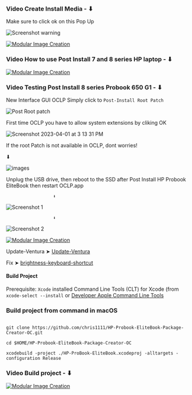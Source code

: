 ### Video Create Install Media - ⬇︎
Make sure to click ok on this Pop Up

![Screenshot warning](https://user-images.githubusercontent.com/6248794/230518624-c6aa2996-2432-4246-9f46-4c80c296ce07.png)

[![Modular Image Creation](https://user-images.githubusercontent.com/6248794/180882015-aa6209bd-a10d-4a1e-85cf-d9729b8e0efc.png)](https://youtu.be/gaxkglymYkE)

### Video How to use Post Install 7 and 8 series HP laptop - ⬇︎

[![Modular Image Creation](https://user-images.githubusercontent.com/6248794/180882015-aa6209bd-a10d-4a1e-85cf-d9729b8e0efc.png)](https://youtu.be/6v8d53SQpeU)


### Video Testing Post Install 8 series Probook 650 G1 - ⬇︎
New Interface GUI OCLP Simply click to ```Post-Install Root Patch```

![Post Root patch](https://github.com/chris1111/HP-Probook-EliteBook-Package-Creator-OC/assets/6248794/dc1935d6-c422-4051-b7ab-8c9d32c54fbe)


First time OCLP you have to allow system extensions by cliking OK

![Screenshot 2023-04-01 at 3 13 31 PM](https://user-images.githubusercontent.com/6248794/229313967-07f3fbba-af1c-4187-9f2c-c12898466159.png)

If the root Patch is not available in OCLP, dont worries!

⬇︎

![images](https://user-images.githubusercontent.com/6248794/229367968-f108d159-aefd-46fe-8b8d-3f8b05abc684.png)

Unplug the USB drive, then reboot to the SSD after Post Install HP Probook EliteBook then restart OCLP.app

                      ⬇︎

![Screenshot 1](https://user-images.githubusercontent.com/6248794/233813868-52c87cfe-56d3-4c57-9819-ce58a6ad2f25.png)

                      ⬇︎

![Screenshot 2](https://user-images.githubusercontent.com/6248794/233813885-c72c43f4-cb15-4a6f-81df-5b2549c1899d.png)



[![Modular Image Creation](https://user-images.githubusercontent.com/6248794/180882015-aa6209bd-a10d-4a1e-85cf-d9729b8e0efc.png)](https://youtu.be/tv_DT-SChkw)


Update-Ventura ➤ [Update-Ventura](https://github.com/chris1111/HP-Probook-EliteBook-Package-Creator-OC/wiki/Update-Ventura)


Fix ➤ [brightness-keyboard-shortcut](https://github.com/chris1111/HP-Probook-EliteBook-Package-Creator-OC/wiki/Fix-brightness-keyboard-shortcut)


#### Build Project
Prerequisite: `Xcode` installed
 Command Line Tools (CLT) for Xcode (from `xcode-select --install` or [Developer Apple Command Line Tools](https://developer.apple.com/download/all/)

### Build project from command in macOS


```

git clone https://github.com/chris1111/HP-Probook-EliteBook-Package-Creator-OC.git

cd $HOME/HP-Probook-EliteBook-Package-Creator-OC

xcodebuild -project ./HP-ProBook-EliteBook.xcodeproj -alltargets -configuration Release
```

### Video Build project - ⬇︎

[![Modular Image Creation](https://user-images.githubusercontent.com/6248794/180882015-aa6209bd-a10d-4a1e-85cf-d9729b8e0efc.png)](https://youtu.be/rmnEuAZgiQo)

